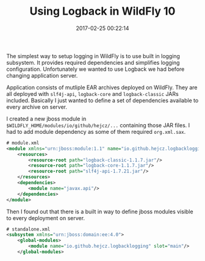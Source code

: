 ﻿---
title: Using Logback in WildFly 10
date: 2017-02-25 00:22:14
tags:
- wildfly
---

The simplest way to setup logging in WildFly is to use built in logging subsystem. It provides required dependencies and simplifies logging configuration. Unfortunately we wanted to use Logback we had before changing application server.

Application consists of mutliple EAR archives deployed on WildFly. They are all deployed with `slf4j-api`, `logback-core` and `logback-classic` JARs included. Basically I just wanted to define a set of dependencies available to every archive on server.

I created a new jboss module in `$WILDFLY_HOME/modules/io/github/hejcz/...` containing those JAR files. I had to add module dependency as some of them required `org.xml.sax`.

```xml
# module.xml
<module xmlns="urn:jboss:module:1.1" name="io.github.hejcz.logbacklogging">
    <resources>
        <resource-root path="logback-classic-1.1.7.jar"/>
        <resource-root path="logback-core-1.1.7.jar"/>
        <resource-root path="slf4j-api-1.7.21.jar"/>
    </resources>
    <dependencies>
        <module name="javax.api"/>
    </dependencies>
</module>
```

Then I found out that there is a built in way to define jboss modules visible to every deployment on server.

```xml
# standalone.xml
<subsystem xmlns="urn:jboss:domain:ee:4.0">
    <global-modules>
        <module name="io.github.hejcz.logbacklogging" slot="main"/>
    </global-modules>
```
